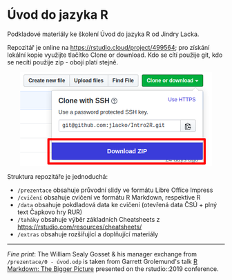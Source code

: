 # Úvod do jazyka R

Podkladové materiály ke školení Úvod do jazyka R od Jindry Lacka. 

Repozitář je online na https://rstudio.cloud/project/499564; pro získání lokální kopie využijte tlačítko Clone or download. Kdo se cítí použije git, kdo se necítí použije zip - obojí platí stejně.

<p align="center">
  <img src="./extras/screenshot.png" alt="jak na stažení?"/>
</p>

Struktura repozitáře je jednoduchá:  

* `/prezentace` obsahuje průvodní slidy ve formátu Libre Office Impress
* `/cvičení` obsahuje cvičení ve formátu R Markdown, respektive R
* `/data` obsahuje pokdladová data ke cvičení (otevřená data ČSÚ + plný text Čapkovo hry RUR)
* `/taháky` obsahuje výběr základních Cheatsheets z https://rstudio.com/resources/cheatsheets/
* `/extras` obsahuje rozšiřující a doplňující materiály

<hr>

*Fine print*: The William Sealy Gosset & his manager exchange from `/prezentace/0 - úvod.odp` is taken from Garrett Grolemund's talk [R Markdown: The Bigger Picture](https://github.com/garrettgman/rmarkdown-the-bigger-picture) presented on the rstudio::2019 conference.

